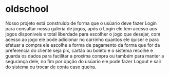 # oldschool

Nosso projeto está construído de forma que o usúario deve fazer Login para consultar nossa galeria de jogos, após o Login ele tem acesso aos jogos disponiveis e total liberdade para escolher o jogo que desejar, com acesso ao jogo ele pode adicionar no carrinho quantos ele quiser e para efetuar a compra ele escolhe a forma de pagamento da forma que for da preferencia do cliente seja pix, cartão ou boleto e o sistema recolhe e guarda os dados para facilitar a proxima compra ou também para manter a segurança dele, no fim por opção do usúario ele pode fazer Logout e sair do sistema ou trocar de conta caso queira.
